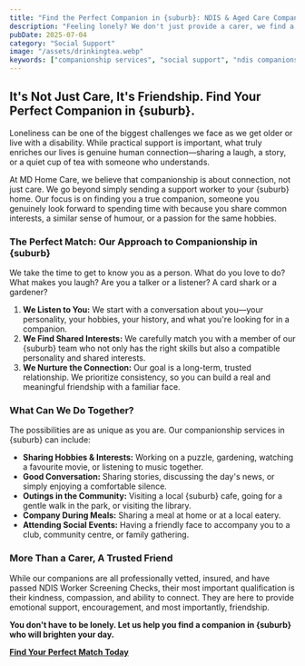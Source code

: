 ```yaml
---
title: "Find the Perfect Companion in {suburb}: NDIS & Aged Care Companionship"
description: "Feeling lonely? We don't just provide a carer, we find a friend. Our {suburb} companionship services focus on matching you with someone who shares your interests."
pubDate: 2025-07-04
category: "Social Support"
image: "/assets/drinkingtea.webp"
keywords: ["companionship services", "social support", "ndis companions", "aged care friendship", "emotional support"]
---
```


## It's Not Just Care, It's Friendship. Find Your Perfect Companion in {suburb}.

Loneliness can be one of the biggest challenges we face as we get older or live with a disability. While practical support is important, what truly enriches our lives is genuine human connection—sharing a laugh, a story, or a quiet cup of tea with someone who understands.

At MD Home Care, we believe that companionship is about connection, not just care. We go beyond simply sending a support worker to your {suburb} home. Our focus is on finding you a true companion, someone you genuinely look forward to spending time with because you share common interests, a similar sense of humour, or a passion for the same hobbies.

### The Perfect Match: Our Approach to Companionship in {suburb}

We take the time to get to know you as a person. What do you love to do? What makes you laugh? Are you a talker or a listener? A card shark or a gardener?

1.  **We Listen to You:** We start with a conversation about you—your personality, your hobbies, your history, and what you're looking for in a companion.
2.  **We Find Shared Interests:** We carefully match you with a member of our {suburb} team who not only has the right skills but also a compatible personality and shared interests.
3.  **We Nurture the Connection:** Our goal is a long-term, trusted relationship. We prioritize consistency, so you can build a real and meaningful friendship with a familiar face.

### What Can We Do Together?

The possibilities are as unique as you are. Our companionship services in {suburb} can include:

*   **Sharing Hobbies & Interests:** Working on a puzzle, gardening, watching a favourite movie, or listening to music together.
*   **Good Conversation:** Sharing stories, discussing the day's news, or simply enjoying a comfortable silence.
*   **Outings in the Community:** Visiting a local {suburb} cafe, going for a gentle walk in the park, or visiting the library.
*   **Company During Meals:** Sharing a meal at home or at a local eatery.
*   **Attending Social Events:** Having a friendly face to accompany you to a club, community centre, or family gathering.

### More Than a Carer, A Trusted Friend

While our companions are all professionally vetted, insured, and have passed NDIS Worker Screening Checks, their most important qualification is their kindness, compassion, and ability to connect. They are here to provide emotional support, encouragement, and most importantly, friendship.

**You don't have to be lonely. Let us help you find a companion in {suburb} who will brighten your day.**

**[Find Your Perfect Match Today](/contact)** 